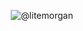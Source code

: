 <p align="center">
 <img alt="@litemorgan" src="https://github-profile-trophy.vercel.app/?username=litemorgan&row=2&column=3&margin-h=8&margin-w=8&theme=nord" />
</p>
